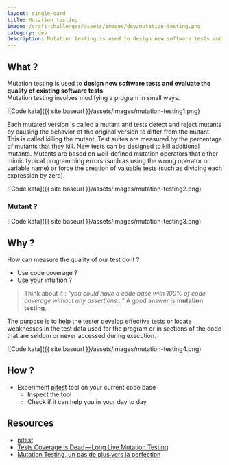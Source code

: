 ```yaml
---
layout: single-card
title: Mutation testing
image: /craft-challenges/assets/images/dev/mutation-testing.png
category: dev
description: Mutation testing is used to design new software tests and evaluate the quality of existing software tests. 
---
```


## What ?
Mutation testing is used to **design new software tests and evaluate the quality of existing software tests**.  
Mutation testing involves modifying a program in small ways.  

![Code kata]({{ site.baseurl }}/assets/images/mutation-testing1.png)  

Each mutated version is called a mutant and tests detect and reject mutants by causing the behavior of the original version to differ from the mutant.  
This is called killing the mutant. 
Test suites are measured by the percentage of mutants that they kill. New tests can be designed to kill additional mutants. Mutants are based on well-defined mutation operators that either mimic typical programming errors (such as using the wrong operator or variable name) or force the creation of valuable tests (such as dividing each expression by zero). 

![Code kata]({{ site.baseurl }}/assets/images/mutation-testing2.png)  

### Mutant ?
![Code kata]({{ site.baseurl }}/assets/images/mutation-testing3.png)  

## Why ?
How can measure the quality of our test do it ?
* Use code coverage ?
* Use your intuition ?

> Think about it : *"you could have a code base with 100% of code coverage without any assertions..."*
A good answer is **mutation testing**.

The purpose is to help the tester develop effective tests or locate weaknesses in the test data used for the program or in sections of the code that are seldom or never accessed during execution.

![Code kata]({{ site.baseurl }}/assets/images/mutation-testing4.png)  

## How ?
* Experiment [pitest](http://pitest.org/) tool on your current code base
    * Inspect the tool
    * Check if it can help you in your day to day

## Resources
* [pitest](http://pitest.org/)
* [Tests Coverage is Dead — Long Live Mutation Testing](https://medium.com/appsflyer/tests-coverage-is-dead-long-live-mutation-testing-7fd61020330e)
* [Mutation Testing, un pas de plus vers la perfection](https://blog.octo.com/mutation-testing-un-pas-de-plus-vers-la-perfection/)

